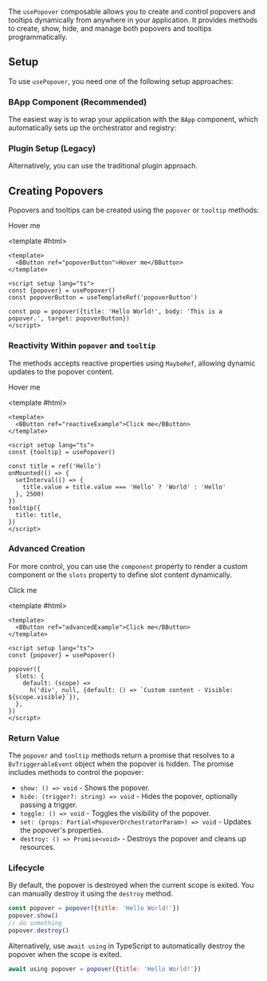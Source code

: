 <ComposableHeader path="usePopover/index.ts" title="usePopover" />

<div class="lead mb-5">

The `usePopover` composable allows you to create and control popovers and tooltips dynamically from anywhere in your application. It provides methods to create, show, hide, and manage both popovers and tooltips programmatically.

</div>

## Setup

To use `usePopover`, you need one of the following setup approaches:

### BApp Component (Recommended)

The easiest way is to wrap your application with the `BApp` component, which automatically sets up the orchestrator and registry:

<HighlightCard>
<template #html>

```vue
<template>
  <BApp>
    <router-view />
  </BApp>
</template>
```

</template>
</HighlightCard>

### Plugin Setup (Legacy)

Alternatively, you can use the traditional plugin approach.

<UsePluginAlert />

## Creating Popovers

Popovers and tooltips can be created using the `popover` or `tooltip` methods:

<HighlightCard>
  <BButton ref="popoverButton">Hover me</BButton>

<template #html>

```vue
<template>
  <BButton ref="popoverButton">Hover me</BButton>
</template>

<script setup lang="ts">
const {popover} = usePopover()
const popoverButton = useTemplateRef('popoverButton')

const pop = popover({title: 'Hello World!', body: 'This is a popover.', target: popoverButton})
</script>
```

  </template>
</HighlightCard>

### Reactivity Within `popover` and `tooltip`

The methods accepts reactive properties using `MaybeRef`, allowing dynamic updates to the popover content.

<HighlightCard>
  <BButton ref="reactiveExample">Hover me</BButton>

<template #html>

```vue
<template>
  <BButton ref="reactiveExample">Click me</BButton>
</template>

<script setup lang="ts">
const {tooltip} = usePopover()

const title = ref('Hello')
onMounted(() => {
  setInterval(() => {
    title.value = title.value === 'Hello' ? 'World' : 'Hello'
  }, 2500)
})
tooltip({
  title: title,
})
</script>
```

  </template>
</HighlightCard>

### Advanced Creation

For more control, you can use the `component` property to render a custom component or the `slots` property to define slot content dynamically.

<HighlightCard>
  <BButton ref="advancedExample">Click me</BButton>

<template #html>

```vue
<template>
  <BButton ref="advancedExample">Click me</BButton>
</template>

<script setup lang="ts">
const {popover} = usePopover()

popover({
  slots: {
    default: (scope) =>
      h('div', null, {default: () => `Custom content - Visible: ${scope.visible}`}),
  },
})
</script>
```

  </template>
</HighlightCard>

### Return Value

The `popover` and `tooltip` methods return a promise that resolves to a `BvTriggerableEvent` object when the popover is hidden. The promise includes methods to control the popover:

- `show: () => void` - Shows the popover.
- `hide: (trigger?: string) => void` - Hides the popover, optionally passing a trigger.
- `toggle: () => void` - Toggles the visibility of the popover.
- `set: (props: Partial<PopoverOrchestratorParam>) => void` - Updates the popover's properties.
- `destroy: () => Promise<void>` - Destroys the popover and cleans up resources.

### Lifecycle

By default, the popover is destroyed when the current scope is exited. You can manually destroy it using the `destroy` method.

```js
const popover = popover({title: 'Hello World!'})
popover.show()
// do something
popover.destroy()
```

Alternatively, use `await using` in TypeScript to automatically destroy the popover when the scope is exited.

```js
await using popover = popover({title: 'Hello World!'})
```

<script setup lang="ts">
import {usePopover} from 'bootstrap-vue-next/composables/usePopover'
import HighlightCard from '../../components/HighlightCard.vue'
import UsePluginAlert from '../../components/UsePluginAlert.vue'
import { ref, h, onMounted } from 'vue'
import ComposableHeader from './ComposableHeader.vue'

const { popover, tooltip } = usePopover()


const title = ref('Hello')
const popoverButton = ref()
const reactiveExample = ref()
const advancedExample = ref()

onMounted(() => {
  setInterval(() => {
    title.value = title.value === 'Hello' ? 'World' : 'Hello'
  }, 1000)
})

const pop = popover({ title: 'Hello World!', body: 'This is a popover.', target: popoverButton })
const pop2 = tooltip({ title: title, target: reactiveExample })
const pop3 = popover({
  slots: {
    default: (scope) =>
      h('div', null, { default: () => `Custom content - Visible: ${scope.visible}` }),
  },
  target: advancedExample,
  title: 'Advanced Popover',
  body: 'This is an advanced popover example.',
})

</script>
